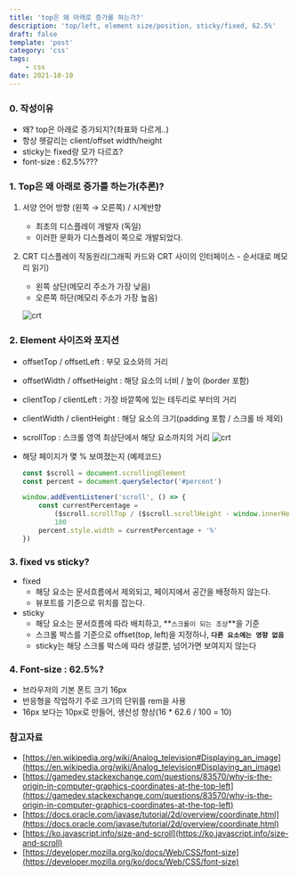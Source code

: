 ```yaml
---
title: 'top은 왜 아래로 증가를 하는가?'
description: 'top/left, element size/position, sticky/fixed, 62.5%'
draft: false
template: 'post'
category: 'css'
tags:
    - css
date: 2021-10-10
---
```


### 0. 작성이유

-   왜? top은 아래로 증가되지?(좌표와 다르게..)
-   항상 헷갈리는 client/offset width/height
-   sticky는 fixed랑 모가 다르죠?
-   font-size : 62.5%???

### 1. Top은 왜 아래로 증가를 하는가(추론)?

1. 서양 언어 방향 (왼쪽 → 오른쪽) / 시계반향
    - 최초의 디스플레이 개발자 (독일)
    - 이러한 문화가 디스플레이 쪽으로 개발되었다.
2. CRT 디스플레이 작동원리(그래픽 카드와 CRT 사이의 인터페이스 - 순서대로 메모리 읽기)

    - 왼쪽 상단(메모리 주소가 가장 낮음)
    - 오른쪽 하단(메모리 주소가 가장 높음)

    ![crt](../../assets/crt.png)

### 2. Element 사이즈와 포지션

-   offsetTop / offsetLeft : 부모 요소와의 거리
-   offsetWidth / offsetHeight : 해당 요소의 너비 / 높이 (border 포함)
-   clientTop / clientLeft : 가장 바깥쪽에 있는 테두리로 부터의 거리
-   clientWidth / clientHeight : 해당 요소의 크기(padding 포함 / 스크롤 바 제외)
-   scrollTop : 스크롤 영역 최상단에서 해당 요소까지의 거리
    ![crt](../../assets/element-size.png)
-   해당 페이지가 몇 % 보여졌는지 (예제코드)

    ```jsx
    const $scroll = document.scrollingElement
    const percent = document.querySelector('#percent')

    window.addEventListener('scroll', () => {
        const currentPercentage =
            ($scroll.scrollTop / ($scroll.scrollHeight - window.innerHeight)) *
            100
        percent.style.width = currentPercentage + '%'
    })
    ```

### 3. fixed vs sticky?

-   fixed
    -   해당 요소는 문서흐름에서 제외되고, 페이지에서 공간을 배정하지 않는다.
    -   뷰포트를 기준으로 위치를 잡는다.
-   sticky
    -   해당 요소는 문서흐름에 따라 배치하고, **`스크롤이 되는 조상`**을 기준
    -   스크롤 박스를 기준으로 offset(top, left)을 지정하나, **`다른 요소에는 영향 없음`**
    -   sticky는 해당 스크롤 박스에 따라 생길뿐, 넘어가면 보여지지 않는다

### 4. Font-size : 62.5%?

-   브라우저의 기본 폰트 크기 16px
-   반응형을 작업하기 주로 크기의 단위를 rem을 사용
-   16px 보다는 10px로 만들어, 생산성 향상(16 \* 62.6 / 100 = 10)

### 참고자료

-   [https://en.wikipedia.org/wiki/Analog_television#Displaying_an_image](https://en.wikipedia.org/wiki/Analog_television#Displaying_an_image)
-   [https://gamedev.stackexchange.com/questions/83570/why-is-the-origin-in-computer-graphics-coordinates-at-the-top-left](https://gamedev.stackexchange.com/questions/83570/why-is-the-origin-in-computer-graphics-coordinates-at-the-top-left)
-   [https://docs.oracle.com/javase/tutorial/2d/overview/coordinate.html](https://docs.oracle.com/javase/tutorial/2d/overview/coordinate.html)
-   [https://ko.javascript.info/size-and-scroll](https://ko.javascript.info/size-and-scroll)
-   [https://developer.mozilla.org/ko/docs/Web/CSS/font-size](https://developer.mozilla.org/ko/docs/Web/CSS/font-size)
